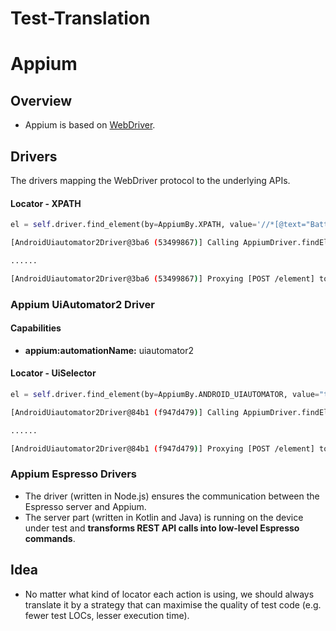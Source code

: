 # Test-Translation

# Appium

## Overview

* Appium is based on [WebDriver](https://www.selenium.dev/documentation/webdriver/).

## Drivers

The drivers mapping the WebDriver protocol to the underlying APIs.

#### 

#### Locator - XPATH

```python
el = self.driver.find_element(by=AppiumBy.XPATH, value='//*[@text="Battery"]')
```

```sh
[AndroidUiautomator2Driver@3ba6 (53499867)] Calling AppiumDriver.findElement() with args: ["xpath","//*[@text=\"Battery\"]","53499867-b83b-4a55-8e39-df11c4ae8a75"]

......

[AndroidUiautomator2Driver@3ba6 (53499867)] Proxying [POST /element] to [POST http://127.0.0.1:8200/session/3e9b85a5-991d-4c6e-a3a8-9f67ac16a3e8/element] with body: {"strategy":"xpath","selector":"//*[@text=\"Battery\"]","context":"","multiple":false}
```

### Appium UiAutomator2 Driver

#### Capabilities

* **appium:automationName:** uiautomator2

#### Locator - UiSelector

```python
el = self.driver.find_element(by=AppiumBy.ANDROID_UIAUTOMATOR, value="text(\"Battery\")")
```

```sh
[AndroidUiautomator2Driver@84b1 (f947d479)] Calling AppiumDriver.findElement() with args: ["-android uiautomator","text(\"Battery\")","f947d479-e27b-4e7f-8802-fdd10cb2f006"]

......

[AndroidUiautomator2Driver@84b1 (f947d479)] Proxying [POST /element] to [POST http://127.0.0.1:8201/session/33a13a14-eaaf-48cd-8ccf-3b35f7ede44a/element] with body: {"strategy":"-android uiautomator","selector":"text(\"Battery\")","context":"","multiple":false}
```

### Appium Espresso Drivers

* The driver (written in Node.js) ensures the communication between the Espresso server and Appium.
* The server part (written in Kotlin and Java) is running on the device under test and **transforms REST API calls into low-level Espresso commands**.

## Idea

* No matter what kind of locator each action is using, we should always translate it by a strategy that can maximise the quality of test code (e.g. fewer test LOCs, lesser execution time).